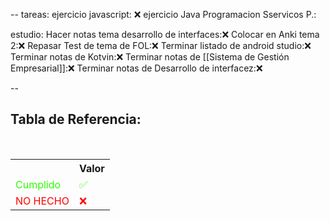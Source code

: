 --
tareas: 
ejercicio javascript: ❌
ejercicio Java Programacion Sservicos P.: 


estudio:
Hacer notas tema desarrollo de interfaces:❌
Colocar en Anki tema 2:❌
Repasar Test de tema de FOL:❌
Terminar listado de android studio:❌
Terminar notas de Kotvin:❌
Terminar notas de [[Sistema de Gestión Empresarial]]:❌
Terminar notas de Desarrollo de interfacez:❌

--

<div  class="bc-diario">
<h2> Tabla de Referencia:</h2>
<table class="table-diario">
  <tr class="tr-diario">
    <th class="th-diario"></th>
    <th class="th-diario">Valor</th>
  </tr>
  <tr class="tr-diario">
    <td class="td-diario" style="color:2bff00">Cumplido</td>
    <td class="td-diario" style="color:2bff00">✅</td>
  </tr>
  <tr class="tr-diario">
    <td class="td-diario" style="color:red">NO HECHO</td>
    <td class="td-diario" style="color:red">❌</td>
  </tr>
</table>